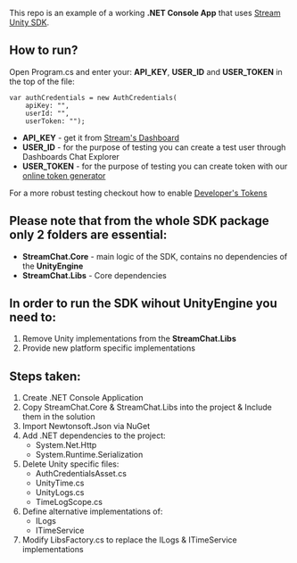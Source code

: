 This repo is an example of a working **.NET Console App** that uses [Stream Unity SDK](https://github.com/GetStream/stream-chat-unity).

## How to run?
Open Program.cs and enter your: **API_KEY**, **USER_ID** and **USER_TOKEN** in the top of the file:
```
var authCredentials = new AuthCredentials(
    apiKey: "",
    userId: "",
    userToken: "");
```

- **API_KEY** - get it from [Stream's Dashboard](https://dashboard.getstream.io/)
- **USER_ID** - for the purpose of testing you can create a test user through Dashboards Chat Explorer
- **USER_TOKEN** - for the purpose of testing you can create token with our [online token generator](https://getstream.io/chat/docs/unity/tokens_and_authentication/?language=unity#manually-generating-tokens)

For a more robust testing checkout how to enable [Developer's Tokens](https://getstream.io/chat/docs/unity/tokens_and_authentication/?language=unity#developer-tokens)

## Please note that from the whole SDK package only 2 folders are essential:
- **StreamChat.Core** - main logic of the SDK, contains no dependencies of the **UnityEngine**
- **StreamChat.Libs** - Core dependencies


## In order to run the SDK wihout UnityEngine you need to:
1. Remove Unity implementations from the **StreamChat.Libs**
2. Provide new platform specific implementations


## Steps taken:
1. Create .NET Console Application
2. Copy StreamChat.Core & StreamChat.Libs into the project & Include them in the solution
3. Import Newtonsoft.Json via NuGet
4. Add .NET dependencies to the project:
	- System.Net.Http
	- System.Runtime.Serialization
5. Delete Unity specific files:
	- AuthCredentialsAsset.cs
	- UnityTime.cs
	- UnityLogs.cs
	- TimeLogScope.cs
6. Define alternative implementations of:
	- ILogs
	- ITimeService
7. Modify LibsFactory.cs to replace the ILogs & ITimeService implementations

